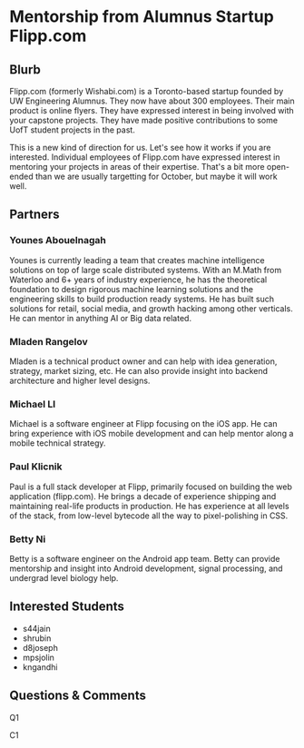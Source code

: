 # Mentorship from Alumnus Startup Flipp.com

## Blurb

Flipp.com (formerly Wishabi.com) is a Toronto-based startup founded by
UW Engineering Alumnus. They now have about 300 employees.  Their main
product is online flyers. They have expressed interest in being
involved with your capstone projects. They have made positive
contributions to some UofT student projects in the past. 

This is a new kind of direction for us. Let's see how it works if you
are interested. Individual employees of Flipp.com have expressed
interest in mentoring your projects in areas of their expertise.
That's a bit more open-ended than we are usually targetting for
October, but maybe it will work well.


## Partners

### Younes Abouelnagah
Younes is currently leading a team that creates machine intelligence solutions on top of large scale distributed systems. With an M.Math from Waterloo and 6+ years of industry experience, he has the theoretical foundation to design rigorous machine learning solutions and the engineering skills to build production ready systems. He has built such solutions for retail, social media, and growth hacking among other verticals.  He can mentor in anything AI or Big data related.

### Mladen Rangelov
Mladen is a technical product owner and can help with idea generation, strategy, market sizing, etc.  He can also provide insight into backend architecture and higher level designs.

### Michael LI
Michael is a software engineer at Flipp focusing on the iOS app.  He can bring experience with iOS mobile development and can help mentor along a mobile technical strategy.

### Paul Klicnik
Paul is a full stack developer at Flipp, primarily focused on building the web application (flipp.com).  He brings a decade of experience shipping and maintaining real-life products in production.  He has experience at all levels of the stack, from low-level bytecode all the way to pixel-polishing in CSS.

### Betty Ni
Betty is a software engineer on the Android app team.  Betty can provide mentorship and insight into Android development, signal processing, and undergrad level biology help.

## Interested Students
* s44jain
* shrubin 
* d8joseph
* mpsjolin
* kngandhi

## Questions & Comments

Q1

C1



